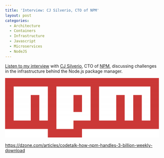```yaml
---
title: 'Interview: CJ Silverio, CTO of NPM'
layout: post
categories:
  - Architecture
  - Containers
  - Infrastructure
  - Javascript
  - Microservices
  - NodeJS
---
```

<a href="https://dzone.com/articles/codetalk-how-npm-handles-3-billion-weekly-download" rel="noopener" target="_blank">Listen to my interview</a> with <a href="https://twitter.com/ceejbot" target="_blank" rel="noopener">CJ Silverio</a>, CTO of <a href="https://www.npmjs.com/" target="_blank" rel="noopener">NPM</a>, discussing challenges in the infrastructure behind the Node.js package manager.
  
![NPM](/wp-content/uploads/2018/02/1200px-Npm-logo.svg_-e1519675536870.png)

https://dzone.com/articles/codetalk-how-npm-handles-3-billion-weekly-download
